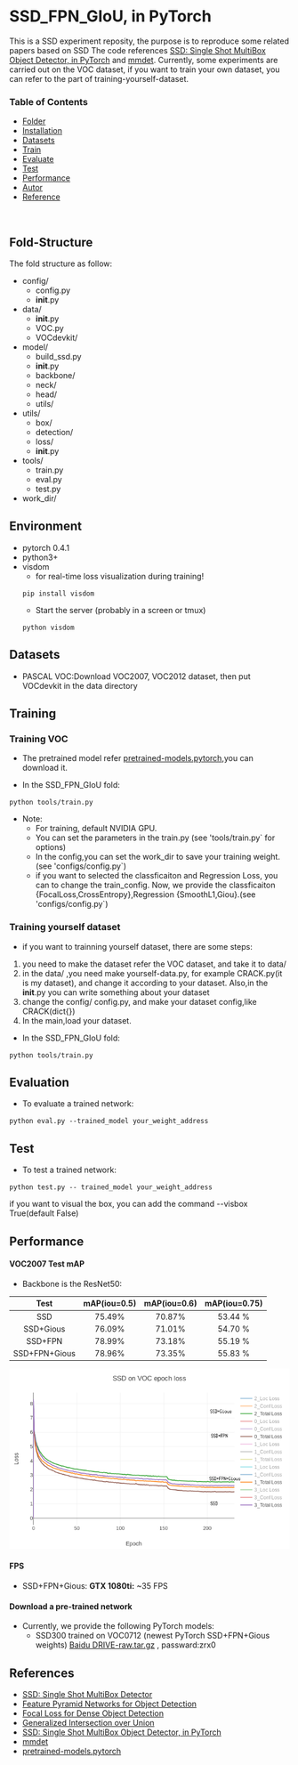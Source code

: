 # SSD_FPN_GIoU, in PyTorch
This is a SSD experiment reposity, the purpose is to reproduce some related papers based on SSD
The code references [SSD: Single Shot MultiBox Object Detector, in PyTorch](https://github.com/amdegroot/ssd.pytorch) and [mmdet](https://github.com/open-mmlab/mmdetection). Currently, some experiments are carried out on the VOC dataset, if you want to train your own dataset, you can refer to the part of training-yourself-dataset.

### Table of Contents
- <a href='#Folder_Structure'>Folder</a>
- <a href='#Environment'>Installation</a>
- <a href='#Datasets'>Datasets</a>
- <a href='#Training'>Train</a>
- <a href='#Evaluation'>Evaluate</a>
- <a href='#Test'>Test</a>
- <a href='#Performance'>Performance</a>
- <a href='#Autor'>Autor</a>
- <a href='#References'>Reference</a>

&nbsp;
&nbsp;
&nbsp;
&nbsp;

## Fold-Structure
The fold structure as follow:
- config/
	- config.py
	- __init__.py
- data/
	- __init__.py
 	- VOC.py
	- VOCdevkit/
- model/
	- build_ssd.py
	- __init__.py
	- backbone/
	- neck/
	- head/
	- utils/
- utils/
	- box/
	- detection/
	- loss/
	- __init__.py
- tools/
	- train.py
	- eval.py
	- test.py
- work_dir/
	

## Environment
- pytorch 0.4.1
- python3+
- visdom 
	- for real-time loss visualization during training!
	```Shell
	pip install visdom
	```
	- Start the server (probably in a screen or tmux)
	```Shell
	python visdom
	```



## Datasets
- PASCAL VOC:Download VOC2007, VOC2012 dataset, then put VOCdevkit in the data directory


## Training

### Training VOC
- The pretrained model refer [pretrained-models.pytorch](https://github.com/Cadene/pretrained-models.pytorch),you can download it.

- In the SSD_FPN_GIoU fold:
```Shell
python tools/train.py
```

- Note:
  * For training, default NVIDIA GPU.
  * You can set the parameters in the train.py (see 'tools/train.py` for options) 
  * In the config,you can set the work_dir to save your training weight.(see 'configs/config.py`) 
  * if you want to selected the classficaiton and Regression Loss, you can to change the train_config. Now, we provide the classficaiton {FocalLoss,CrossEntropy},Regression {SmoothL1,Giou}.(see 'configs/config.py`) 

### Training yourself dataset
- if you want to trainning yourself dataset, there are some steps:
1. you need to make the dataset refer the VOC dataset, and take it to data/
2. in the data/ ,you need make yourself-data.py, for example CRACK.py(it is my dataset), and change it according to your dataset. Also,in the __init__.py you can write something about your dataset
3. change the config/ config.py, and make your dataset config,like CRACK(dict{})
4. In the main,load your dataset.

- In the SSD_FPN_GIoU fold:
```Shell
python tools/train.py
```


## Evaluation
- To evaluate a trained network:

```Shell
python eval.py --trained_model your_weight_address
```


## Test
- To test a trained network:

```Shell
python test.py -- trained_model your_weight_address
```
if you want to visual the box, you can add the command --visbox True(default False)


## Performance

#### VOC2007 Test mAP
- Backbone is the ResNet50:

| Test |mAP(iou=0.5)|mAP(iou=0.6)|mAP(iou=0.75)|
|:-:|:-:|:-:|:-:|
| SSD | 75.49% | 70.87% | 53.44 % |
| SSD+Gious | 76.09% | 71.01% | 54.70 % |
| SSD+FPN | 78.99% | 73.18% | 55.19 % |
| SSD+FPN+Gious | 78.96% | 73.35% | 55.83 % |

![img](images/result.png)

#### FPS
- SSD+FPN+Gious:
**GTX 1080ti:** ~35 FPS

#### Download a pre-trained network
- Currently, we provide the following PyTorch models:
    * SSD300 trained on VOC0712 (newest PyTorch SSD+FPN+Gious weights) [Baidu DRIVE-raw.tar.gz](https://pan.baidu.com/s/1j82bEblOjUl3PLaTHneexQ) , passward:zrx0


## References
- [SSD: Single Shot MultiBox Detector](http://arxiv.org/abs/1512.02325)
- [Feature Pyramid Networks for Object Detection](https://arxiv.org/abs/1612.03144)
- [Focal Loss for Dense Object Detection](https://arxiv.org/abs/1708.02002)
- [Generalized Intersection over Union](https://arxiv.org/abs/1902.09630)
- [SSD: Single Shot MultiBox Object Detector, in PyTorch](https://github.com/amdegroot/ssd.pytorch)
- [mmdet](https://github.com/open-mmlab/mmdetection)
- [pretrained-models.pytorch](https://github.com/Cadene/pretrained-models.pytorch)

